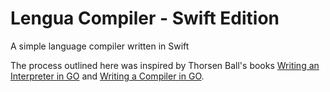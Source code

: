 # Lengua Compiler - Swift Edition

A simple language compiler written in Swift

The process outlined here was inspired by Thorsen Ball's books [Writing an Interpreter in GO](https://interpreterbook.com/) and [Writing a Compiler in GO](https://compilerbook.com/).
